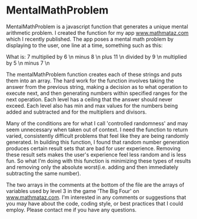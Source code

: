 # MentalMathProblem
MentalMathProblem is a javascript function that generates a unique mental arithmetic problem. I created the function for my app
www.mathmataz.com which I recently published. The app poses a mental math problem by displaying to the user, one line at a time, something such as this:

What is:
7 multiplied by 6 \n
minus 8 \n
plus 11 \n
divided by 9 \n
multiplied by 5 \n
minus 7 \n

The mentalMathProblem function creates each of these strings and puts them into an array. The hard work for the function involves taking the answer from the previous string, making a decision as to what operation to execute next, and then generating numbers within specified ranges for the next operation. Each level has a ceiling that the answer should never exceed. Each level also has min and max values for the numbers being added and subtracted and for the multipliers and divisors.

Many of the conditions are for what I call 'controlled randomness' and may seem unnecessary when taken out of context. I need the function to return varied, consistently difficult problems that feel like they are being randomly generated. In building this function, I found that random number generation produces certain result sets that are bad for user experience. Removing these result sets makes the user's experience feel less random and is less fun. So what I'm doing with this function is minimizing these types of results and removing only the absolute worst(i.e. adding and then immediately subtracting the same number).

The two arrays in the comments at the bottom of the file are the arrays of variables used by level 3 in the game 'The Big Four' on www.mathmataz.com. I'm interested in any comments or suggestions that you may have about the code, coding style, or best practices that I could employ. Please contact me if you have any questions. 

